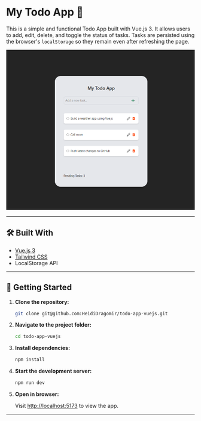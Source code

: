 # My Todo App 📝

This is a simple and functional Todo App built with Vue.js 3. It allows users to add, edit, delete, and toggle the status of tasks. Tasks are persisted using the browser's `localStorage` so they remain even after refreshing the page.

![My Todo App](./src/assets/the-app.png)

---

## 🛠 Built With

- [Vue.js 3](https://vuejs.org/)
- [Tailwind CSS](https://tailwindcss.com/)
- LocalStorage API

---

## 🚀 Getting Started

1. **Clone the repository:**

   ```sh
   git clone git@github.com:HeidiDragomir/todo-app-vuejs.git

   ```

2. **Navigate to the project folder:**

   ```sh
   cd todo-app-vuejs

   ```

3. **Install dependencies:**

   ```sh
   npm install

   ```

4. **Start the development server:**

   ```sh
   npm run dev

   ```
5. **Open in browser:**

   Visit [http://localhost:5173](http://localhost:5173) to view the app.

---